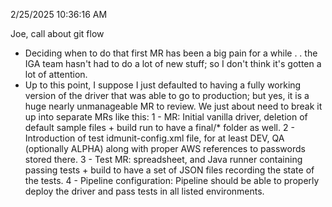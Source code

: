 2/25/2025 10:36:16 AM

Joe, call about git flow
   - Deciding when to do that first MR has been a big pain for a while . . the IGA team hasn't had to do a lot of new stuff; so I don't think it's gotten a lot of attention.
   - Up to this point, I suppose I just defaulted to having a fully working version of the driver that was able to go to production; but yes, it is a huge nearly unmanageable MR to review. We just about need to break it up into separate MRs like this:
   1 - MR: Initial vanilla driver, deletion of default sample files + build run to have a final/* folder as well.
   2 - Introduction of test idmunit-config.xml file, for at least DEV, QA (optionally ALPHA) along with proper AWS references to passwords stored there.
   3 - Test MR: spreadsheet, and Java runner containing passing tests + build to have a set of JSON files recording the state of the tests.
   4 - Pipeline configuration: Pipeline should be able to properly deploy the driver and pass tests in all listed environments.
